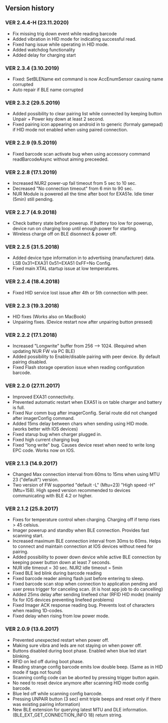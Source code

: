 
## Version history

### VER 2.4.4-H (23.11.2020)
- Fix missing trig down event while reading barcode
- Added vibration in HID mode for indicating successful read.
- Fixed hang issue while operating in HID mode.
- Added watchdog functionality
- Added delay for charging start

### VER 2.3.4	(3.10.2019)
- Fixed: SetBLEName ext command is now AccEnumSensor causing name corrupted
- Auto repair if BLE name corrupted

### VER 2.3.2 (29.5.2019)
- Added possibility to clear pairing list while connected by keeping button Unpair + Power key down at least 2 second.
- Fixed pairing icon appearing on android in to generic (formaly gamepad) if HID mode not enabled when using paired connection.

### VER 2.2.9 (9.5.2019)
* Fixed barcode scan activate bug when using accessory command readBarcodeAsync without aiming preceeded.

### VER 2.2.8 (17.1.2019)
* Increased NUR2 power-up fail timeout from 5 sec to 10 sec.
* Decreased "No connection timeout" from 6 min to 90 sec.
* NUR Module is powered all the time after boot for EXA51e. Idle timer (5min) still pending.

### VER 2.2.7 (4.9.2018)
* Check battery state before powerup. If battery too low for powerup, device run on charging loop until enough power for starting.
* Wireless charge off on BLE disonnect & power off.

### VER 2.2.5 (31.5.2018)
* Added device type information in to advertising (manufacturer) data. LSB 0x31=EXA31 0x51=EXA51 0xFF=No Config.
* Fixed main XTAL startup issue at low temperatures.

### VER 2.2.4 (18.4.2018)
* Fixed HID service lost issue after 4th or 5th connection with peer.

### VER 2.2.3 (19.3.2018)
* HID fixes (Works also on MacBook)
* Unpairing fixes. (Device restart now after unpairing button pressed)

### VER 2.2.2 (17.1.2018)

* Increased "Longwrite" buffer from 256 --> 1024. (Required when updating NUR FW via PC BLE)
* Added possibility to Enable/disable pairing with peer device. By default pairing disabled.
* Fixed Flash storage operation issue when reading configuration barcode.

### VER 2.2.0 (27.11.2017)

* Improved EXA31 connectivity.
* Prevented automatic restart when EXA51 is on table charger and battery is full.
* Fixed Nur comm bug after imagerConfig. Serial route did not changed after imagerConfig command.
* Added 15ms delay between chars when sending using HID mode. (works better with IOS devices)
* Fixed starup bug when charger plugged in.
* Fixed high current charging bug
* Fixed "long write" bug. Causes device reset when need to write long EPC code. Works now on IOS.

### VER 2.1.3 (14.9.2017)

* Changed Max connection interval from 60ms to 15ms when using MTU 23 ("default") version.
* Two version of FW supported "default -L" (Mtu=23) "High speed -H" (Mtu=158). High speed version recommended to devices communicating with BLE 4.2 or higher.

### VER 2.1.2 (25.8.2017)

* Fixes for temperature control when charging. Charging off if temp rises > 45 celsius.
* Imager powerup and standby when BLE connection. Provides fast scanning start.
* Increased maximum BLE connection interval from 30ms to 60ms. Helps to connect and maintain connection at IOS devices without need for pairing.
* Added possibility to power down device while active BLE connection by keeping power button down at least 7 seconds.
* NUR idle timeout = 30 sec. NUR2 idle timeout = 5min
* Fixed BLE led blink during barcode reading
* Fixed barcode reader aiming flash just before entering to sleep.
* Fixed barcode scan stop when connection to application pending and user press trigger for canceling scan. (it is host app job to do cancelling)
* Added 25ms delay after sending linefeed char (RFID HID mode) (mainly fix for IOS devices preventing linefeed problems)
* Fixed Imager ACK response reading bug. Prevents lost of characters when reading 1D-codes.
* Fixed delay when rising from low power mode.

### VER 2.0.9 (13.6.2017)

* Prevented unexpected restart when power off.
* Making sure vibra and leds are not staying on when power off.
* Buttons disabled during boot phase. Enabled when blue led start blinking.
* RFID on led off during boot phase.
* Reading strange config barcode emits low double beep. (Same as in HID mode if tags not found)
* Scanning config code can be aborted by pressing trigger button again.
* No need to reset device anymore after scanning HID mode config barcode. 
* Blue led off while scanning config barcode.
* Pressing UNPAIR button (3 sec) emit triple beeps and reset only if there was existing pairing information)
* New BLE extension for querying latest MTU and DLE information. (BLE_EXT_GET_CONNECTION_INFO 18) return string.
